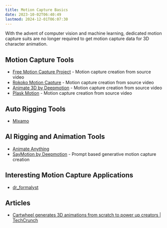 ```yaml
---
title: Motion Capture Basics
date: 2023-10-02T06:40:49
lastmod: 2024-12-01T06:07:30
---
```


With the advent of computer vision and machine learning, dedicated motion capture suits are no longer required to get motion capture data for 3D character animation.

## Motion Capture Tools

- [Free Motion Capture Project](https://freemocap.org/) - Motion capture creation from source video
- [Rokoko Motion Capture](https://www.rokoko.com/products/vision) - Motion capture creation from source video
- [Animate 3D by Deepmotion](https://www.deepmotion.com/animate-3d) - Motion capture creation from source video
- [Plask Motion](https://plask.ai/) - Motion capture creation from source video

## Auto Rigging Tools

- [Mixamo](https://www.mixamo.com/#/)

## AI Rigging and Animation Tools

- [Animate Anything](https://anything.world/)
- [SayMotion by Deepmotion](https://www.deepmotion.com/saymotion) - Prompt based generative motion capture creation

## Interesting Motion Capture Applications

- [dr_formalyst](https://www.instagram.com/dr_formalyst/p/C2xR3ycNMep/)

## Articles

- [Cartwheel generates 3D animations from scratch to power up creators | TechCrunch](https://techcrunch.com/2024/06/05/cartwheel-generates-3d-animations-from-scratch-to-power-up-creators/)
